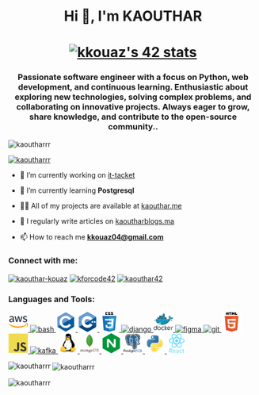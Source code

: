 <h1 align="center">Hi 👋, I'm KAOUTHAR</h1>
  <h1 align="center"> <a href="https://github.com/oakoudad/badge42"><img src="https://badge.mediaplus.ma/black/kkouaz" alt="kkouaz's 42 stats" /></a> </h1>
<h3 align="center">Passionate software engineer with a focus on Python, web development, and continuous learning. Enthusiastic about exploring new technologies, solving complex problems, and collaborating on innovative projects. Always eager to grow, share knowledge, and contribute to the open-source community..</h3>


 <p align="left"> <img src="https://komarev.com/ghpvc/?username=kaoutharrr&label=Profile%20views&color=0e75b6&style=flat" alt="kaoutharrr" /> </p> 


<p align="left"> <a href="https://github.com/ryo-ma/github-profile-trophy"><img src="https://github-profile-trophy.vercel.app/?username=kaoutharrr" alt="kaoutharrr" /></a> </p>

- 🔭 I’m currently working on [it-tacket](https://github.com/kaoutharrr/it-tacket)

- 🌱 I’m currently learning **Postgresql**

- 👨‍💻 All of my projects are available at [kaouthar.me](kaouthar.me)

- 📝 I regularly write articles on [kaoutharblogs.ma](kaoutharblogs.ma)

- 📫 How to reach me **kkouaz04@gmail.com**

<h3 align="left">Connect with me:</h3>
<p align="left">
<a href="https://linkedin.com/in/kaouthar-kouaz" target="blank"><img align="center" src="https://raw.githubusercontent.com/rahuldkjain/github-profile-readme-generator/master/src/images/icons/Social/linked-in-alt.svg" alt="kaouthar-kouaz" height="30" width="40" /></a>
<a href="https://www.hackerrank.com/kforcode42" target="blank"><img align="center" src="https://raw.githubusercontent.com/rahuldkjain/github-profile-readme-generator/master/src/images/icons/Social/hackerrank.svg" alt="kforcode42" height="30" width="40" /></a>
<a href="https://www.leetcode.com/kaouthar42" target="blank"><img align="center" src="https://raw.githubusercontent.com/rahuldkjain/github-profile-readme-generator/master/src/images/icons/Social/leet-code.svg" alt="kaouthar42" height="30" width="40" /></a>
</p>

<h3 align="left">Languages and Tools:</h3>
<p align="left"> <a href="https://aws.amazon.com" target="_blank" rel="noreferrer"> <img src="https://raw.githubusercontent.com/devicons/devicon/master/icons/amazonwebservices/amazonwebservices-original-wordmark.svg" alt="aws" width="40" height="40"/> </a> <a href="https://www.gnu.org/software/bash/" target="_blank" rel="noreferrer"> <img src="https://www.vectorlogo.zone/logos/gnu_bash/gnu_bash-icon.svg" alt="bash" width="40" height="40"/> </a> <a href="https://www.cprogramming.com/" target="_blank" rel="noreferrer"> <img src="https://raw.githubusercontent.com/devicons/devicon/master/icons/c/c-original.svg" alt="c" width="40" height="40"/> </a> <a href="https://www.w3schools.com/cpp/" target="_blank" rel="noreferrer"> <img src="https://raw.githubusercontent.com/devicons/devicon/master/icons/cplusplus/cplusplus-original.svg" alt="cplusplus" width="40" height="40"/> </a> <a href="https://www.w3schools.com/css/" target="_blank" rel="noreferrer"> <img src="https://raw.githubusercontent.com/devicons/devicon/master/icons/css3/css3-original-wordmark.svg" alt="css3" width="40" height="40"/> </a> <a href="https://www.djangoproject.com/" target="_blank" rel="noreferrer"> <img src="https://cdn.worldvectorlogo.com/logos/django.svg" alt="django" width="40" height="40"/> </a> <a href="https://www.docker.com/" target="_blank" rel="noreferrer"> <img src="https://raw.githubusercontent.com/devicons/devicon/master/icons/docker/docker-original-wordmark.svg" alt="docker" width="40" height="40"/> </a> <a href="https://www.figma.com/" target="_blank" rel="noreferrer"> <img src="https://www.vectorlogo.zone/logos/figma/figma-icon.svg" alt="figma" width="40" height="40"/> </a> <a href="https://git-scm.com/" target="_blank" rel="noreferrer"> <img src="https://www.vectorlogo.zone/logos/git-scm/git-scm-icon.svg" alt="git" width="40" height="40"/> </a> <a href="https://www.w3.org/html/" target="_blank" rel="noreferrer"> <img src="https://raw.githubusercontent.com/devicons/devicon/master/icons/html5/html5-original-wordmark.svg" alt="html5" width="40" height="40"/> </a> <a href="https://developer.mozilla.org/en-US/docs/Web/JavaScript" target="_blank" rel="noreferrer"> <img src="https://raw.githubusercontent.com/devicons/devicon/master/icons/javascript/javascript-original.svg" alt="javascript" width="40" height="40"/> </a> <a href="https://kafka.apache.org/" target="_blank" rel="noreferrer"> <img src="https://www.vectorlogo.zone/logos/apache_kafka/apache_kafka-icon.svg" alt="kafka" width="40" height="40"/> </a> <a href="https://www.linux.org/" target="_blank" rel="noreferrer"> <img src="https://raw.githubusercontent.com/devicons/devicon/master/icons/linux/linux-original.svg" alt="linux" width="40" height="40"/> </a> <a href="https://www.mongodb.com/" target="_blank" rel="noreferrer"> <img src="https://raw.githubusercontent.com/devicons/devicon/master/icons/mongodb/mongodb-original-wordmark.svg" alt="mongodb" width="40" height="40"/> </a> <a href="https://www.nginx.com" target="_blank" rel="noreferrer"> <img src="https://raw.githubusercontent.com/devicons/devicon/master/icons/nginx/nginx-original.svg" alt="nginx" width="40" height="40"/> </a> <a href="https://www.postgresql.org" target="_blank" rel="noreferrer"> <img src="https://raw.githubusercontent.com/devicons/devicon/master/icons/postgresql/postgresql-original-wordmark.svg" alt="postgresql" width="40" height="40"/> </a> <a href="https://www.python.org" target="_blank" rel="noreferrer"> <img src="https://raw.githubusercontent.com/devicons/devicon/master/icons/python/python-original.svg" alt="python" width="40" height="40"/> </a> <a href="https://reactjs.org/" target="_blank" rel="noreferrer"> <img src="https://raw.githubusercontent.com/devicons/devicon/master/icons/react/react-original-wordmark.svg" alt="react" width="40" height="40"/> </a> </p>

<p><img align="left" src="https://github-readme-stats.vercel.app/api/top-langs?username=kaoutharrr&show_icons=true&locale=en&layout=compact" alt="kaoutharrr" /></p>

<p>&nbsp;<img align="center" src="https://github-readme-stats.vercel.app/api?username=kaoutharrr&show_icons=true&locale=en" alt="kaoutharrr" /></p>

<p><img align="center" src="https://github-readme-streak-stats.herokuapp.com/?user=kaoutharrr&" alt="kaoutharrr" /></p>

